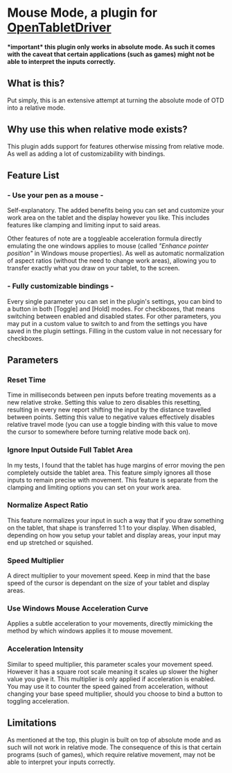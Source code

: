 # Mouse Mode, a plugin for [OpenTabletDriver](https://github.com/OpenTabletDriver/OpenTabletDriver)

**\*important\* this plugin only works in absolute mode. As such it comes with the caveat that certain applications (such as games) might not be able to interpret the inputs correctly.**

## What is this?
Put simply, this is an extensive attempt at turning the absolute mode of OTD into a relative mode. 

## Why use this when relative mode exists?
This plugin adds support for features otherwise missing from relative mode. As well as adding a lot of customizability with bindings.

## Feature List

### - Use your pen as a mouse -
Self-explanatory. The added benefits being you can set and customize your work area on the tablet and the display however you like. This includes features like clamping and limiting input to said areas.

Other features of note are a toggleable acceleration formula directly emulating the one windows applies to mouse (called *"Enhance pointer position"* in Windows mouse properties). As well as automatic normalization of aspect ratios (without the need to change work areas), allowing you to transfer exactly what you draw on your tablet, to the screen.

### - Fully customizable bindings -
Every single parameter you can set in the plugin's settings, you can bind to a button in both [Toggle] and [Hold] modes. For checkboxes, that means switching between enabled and disabled states. For other parameters, you may put in a custom value to switch to and from the settings you have saved in the plugin settings. Filling in the custom value in not necessary for checkboxes.

## Parameters
### Reset Time
Time in milliseconds between pen inputs before treating movements as a new relative stroke. Setting this value to zero disables this resetting, resulting in every new report shifting the input by the distance travelled between points. Setting this value to negative values effectively disables relative travel mode (you can use a toggle binding with this value to move the cursor to somewhere before turning relative mode back on).

### Ignore Input Outside Full Tablet Area
In my tests, I found that the tablet has huge margins of error moving the pen completely outside the tablet area. This feature simply ignores all those inputs to remain precise with movement. This feature is separate from the clamping and limiting options you can set on your work area.

### Normalize Aspect Ratio
This feature normalizes your input in such a way that if you draw something on the tablet, that shape is transferred 1:1 to your display. When disabled, depending on how you setup your tablet and display areas, your input may end up stretched or squished.

### Speed Multiplier
A direct multiplier to your movement speed. Keep in mind that the base speed of the cursor is dependant on the size of your tablet and display areas.

### Use Windows Mouse Acceleration Curve
Applies a subtle acceleration to your movements, directly mimicking the method by which windows applies it to mouse movement.

### Acceleration Intensity
Similar to speed multiplier, this parameter scales your movement speed. However it has a square root scale meaning it scales up slower the higher value you give it. This multiplier is only applied if acceleration is enabled. You may use it to counter the speed gained from acceleration, without changing your base speed multiplier, should you choose to bind a button to toggling acceleration.

## Limitations
As mentioned at the top, this plugin is built on top of absolute mode and as such will not work in relative mode. The consequence of this is that certain programs (such of games), which require relative movement, may not be able to interpret your inputs correctly.